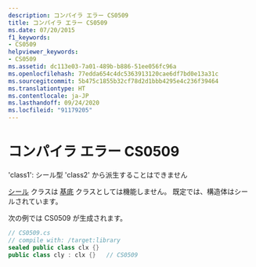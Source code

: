 ```yaml
---
description: コンパイラ エラー CS0509
title: コンパイラ エラー CS0509
ms.date: 07/20/2015
f1_keywords:
- CS0509
helpviewer_keywords:
- CS0509
ms.assetid: dc113e03-7a01-489b-b886-51ee056fc96a
ms.openlocfilehash: 77edda654c4dc5363913120cae6df7bd0e13a31c
ms.sourcegitcommit: 5b475c1855b32cf78d2d1bbb4295e4c236f39464
ms.translationtype: HT
ms.contentlocale: ja-JP
ms.lasthandoff: 09/24/2020
ms.locfileid: "91179205"
---
```

# <a name="compiler-error-cs0509"></a>コンパイラ エラー CS0509

'class1': シール型 'class2' から派生することはできません  
  
 [シール](../language-reference/keywords/sealed.md) クラスは [基底](../language-reference/keywords/base.md) クラスとしては機能しません。 既定では、構造体はシールされています。  
  
 次の例では CS0509 が生成されます。  
  
```csharp  
// CS0509.cs  
// compile with: /target:library  
sealed public class clx {}  
public class cly : clx {}   // CS0509  
```
